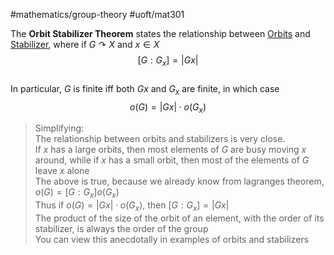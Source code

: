 #mathematics/group-theory #uoft/mat301 

The **Orbit Stabilizer Theorem** states the relationship between [Orbits](Orbit.md) and [Stabilizer](Stabilizer.md), where if $G\curvearrowright X$ and $x\in X$  
$$[G:G_{x}]=|Gx|$$  
In particular, $G$ is finite iff both $Gx$ and $G_{x}$ are finite, in which case  
$$o(G)=|Gx|\cdot o(G_{x})$$

> Simplifying:  
> 	The relationship between orbits and stabilizers is very close.  
> 		If $x$ has a large orbits, then most elements of $G$ are busy moving $x$ around, while if $x$ has a small orbit, then most of the elements of $G$ leave $x$ alone  
> 	The above is true, because we already know from lagranges theorem, $o(G)=[G:G_{x}]o(G_{x})$  
> 		Thus if $o(G)=|Gx|\cdot o(G_{x})$, then $[G:G_{x}]=|Gx|$  
> 	The product of the size of the orbit of an element, with the order of its stabilizer, is always the order of the group  
> 		You can view this anecdotally in examples of orbits and stabilizers
